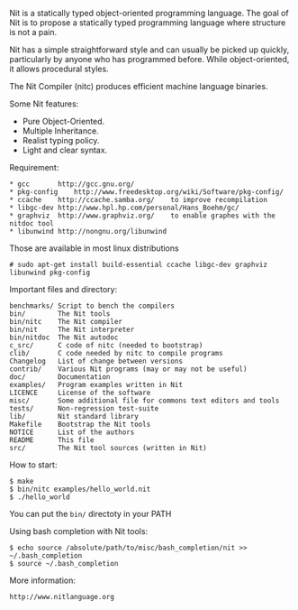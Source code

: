Nit is a statically typed object-oriented programming language.
The goal of Nit is to propose a statically typed programming language where structure is not a pain.

Nit has a simple straightforward style and can usually be picked up quickly, particularly by anyone who has programmed before.
While object-oriented, it allows procedural styles.

The Nit Compiler (nitc) produces efficient machine language binaries.

Some Nit features:

 * Pure Object-Oriented.
 * Multiple Inheritance.
 * Realist typing policy.
 * Light and clear syntax.


Requirement:

	* gcc		http://gcc.gnu.org/
	* pkg-config	http://www.freedesktop.org/wiki/Software/pkg-config/
	* ccache	http://ccache.samba.org/	to improve recompilation
	* libgc-dev	http://www.hpl.hp.com/personal/Hans_Boehm/gc/
	* graphviz	http://www.graphviz.org/	to enable graphes with the nitdoc tool
	* libunwind	http://nongnu.org/libunwind

Those are available in most linux distributions

    # sudo apt-get install build-essential ccache libgc-dev graphviz libunwind pkg-config

Important files and directory:

	benchmarks/	Script to bench the compilers
	bin/		The Nit tools
	bin/nitc	The Nit compiler
	bin/nit		The Nit interpreter
	bin/nitdoc	The Nit autodoc
	c_src/		C code of nitc (needed to bootstrap)
	clib/		C code needed by nitc to compile programs
	Changelog	List of change between versions
	contrib/	Various Nit programs (may or may not be useful)
	doc/		Documentation
	examples/	Program examples written in Nit
	LICENCE		License of the software
	misc/		Some additional file for commons text editors and tools
	tests/		Non-regression test-suite
	lib/		Nit standard library
	Makefile	Bootstrap the Nit tools
	NOTICE		List of the authors
	README		This file
	src/		The Nit tool sources (written in Nit)


How to start:

    $ make
    $ bin/nitc examples/hello_world.nit
    $ ./hello_world

You can put the `bin/` directoty in your PATH

Using bash completion with Nit tools:

    $ echo source /absolute/path/to/misc/bash_completion/nit >> ~/.bash_completion
    $ source ~/.bash_completion

More information:

	http://www.nitlanguage.org
